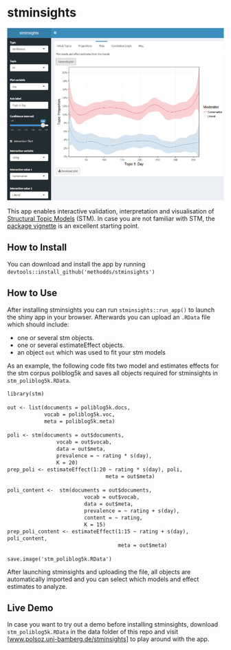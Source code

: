 # stminsights

<img src="/images/stminsights_interface.PNG" width="600" height="400">

This app enables interactive validation, interpretation and visualisation of [Structural Topic Models](http://structuraltopicmodel.com) (STM). In case you are not familiar with STM, the [package vignette](https://cran.r-project.org/web/packages/stm/vignettes/stmVignette.pdf) is an excellent starting point.


## How to Install

You can download and install the app by running ``devtools::install_github('methodds/stminsights')``

## How to Use

After installing stminsights you can run ``stminsights::run_app()`` to launch the shiny app in your browser. Afterwards you can upload an `.RData` file which should include:

- one or several stm objects.
- one or several estimateEffect objects.
- an object `out` which was used to fit your stm models

As an example, the following code fits two model and estimates effects for the stm corpus poliblog5k and saves all objects required for stminsights in `stm_poliblog5k.RData`. 



```
library(stm)

out <- list(documents = poliblog5k.docs,
            vocab = poliblog5k.voc,
            meta = poliblog5k.meta)

poli <- stm(documents = out$documents, 
                vocab = out$vocab,
                data = out$meta, 
                prevalence = ~ rating * s(day),
                K = 20)
prep_poli <- estimateEffect(1:20 ~ rating * s(day), poli,
                                meta = out$meta)

poli_content <-  stm(documents = out$documents, 
                         vocab = out$vocab,
                         data = out$meta, 
                         prevalence = ~ rating + s(day),
                         content = ~ rating,
                         K = 15)  
prep_poli_content <- estimateEffect(1:15 ~ rating + s(day), poli_content,
                                    meta = out$meta)

save.image('stm_poliblog5k.RData')
```

After launching stminsights and uploading the file, all objects are automatically imported  and you can select which models and effect estimates to analyze.

## Live Demo

In case you want to try out a demo before installing stminsights,  download `stm_poliblog5k.RData` in the data folder of this repo and visit [www.polsoz.uni-bamberg.de/stminsights] to play around with the app.


